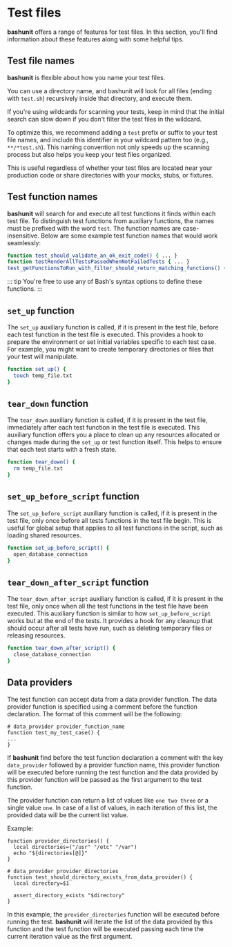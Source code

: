 # Test files

**bashunit** offers a range of features for test files.
In this section, you'll find information about these features along with some helpful tips.

## Test file names

**bashunit** is flexible about how you name your test files.

You can use a directory name, and bashunit will look for all files (ending with `test.sh`) recursively inside that directory, and execute them.

If you're using wildcards for scanning your tests, keep in mind that the initial search can slow down if you don't filter the test files in the wildcard.

To optimize this, we recommend adding a `test` prefix or suffix to your test file names, and include this identifier in your wildcard pattern too (e.g., `**/*test.sh`).
This naming convention not only speeds up the scanning process but also helps you keep your test files organized.

This is useful regardless of whether your test files are located near your production code or share directories with your mocks, stubs, or fixtures.

## Test function names

**bashunit** will search for and execute all test functions it finds within each test file.
To distinguish test functions from auxiliary functions, the names must be prefixed with the word `test`.
The function names are case-insensitive.
Below are some example test function names that would work seamlessly:

```bash
function test_should_validate_an_ok_exit_code() { ... }
function testRenderAllTestsPassedWhenNotFailedTests { ... }
test_getFunctionsToRun_with_filter_should_return_matching_functions() { ... }
```

::: tip
You're free to use any of Bash's syntax options to define these functions.
:::

## `set_up` function

The `set_up` auxiliary function is called, if it is present in the test file, before each test function in the test file is executed.
This provides a hook to prepare the environment or set initial variables specific to each test case.
For example, you might want to create temporary directories or files that your test will manipulate.

```bash
function set_up() {
  touch temp_file.txt
}
```

## `tear_down` function

The `tear_down` auxiliary function is called, if it is present in the test file, immediately after each test function in the test file is executed.
This auxiliary function offers you a place to clean up any resources allocated or changes made during the `set_up` or test function itself.
This helps to ensure that each test starts with a fresh state.

```bash
function tear_down() {
  rm temp_file.txt
}
```

## `set_up_before_script` function

The `set_up_before_script` auxiliary function is called, if it is present in the test file, only once before all tests functions in the test file begin.
This is useful for global setup that applies to all test functions in the script, such as loading shared resources.

```bash
function set_up_before_script() {
  open_database_connection
}
```

## `tear_down_after_script` function

The `tear_down_after_script` auxiliary function is called, if it is present in the test file, only once when all the test functions in the test file have been executed.
This auxiliary function is similar to how `set_up_before_script` works but at the end of the tests.
It provides a hook for any cleanup that should occur after all tests have run, such as deleting temporary files or releasing resources.

```bash
function tear_down_after_script() {
  close_database_connection
}
```

## Data providers

The test function can accept data from a data provider function. The data provider function is specified using a comment before the function declaration.
The format of this comment will be the following:

```
# data_provider provider_function_name
function test_my_test_case() {
...
}
```

If **bashunit** find before the test function declaration a comment with the key `data_provider` followed by a provider function name, this provider function
will be executed before running the test function and the data provided by this provider function will be passed as the first argument to the test function.

The provider function can return a list of values like `one two three` or a single value `one`. In case of a list of values, in each iteration of this list,
the provided data will be the current list value.

Example:

```
function provider_directories() {
  local directories=("/usr" "/etc" "/var")
  echo "${directories[@]}"
}

# data_provider provider_directories
function test_should_directory_exists_from_data_provider() {
  local directory=$1

  assert_directory_exists "$directory"
}
```

In this example, the `provider_directories` function will be executed before running the test. **bashunit** will iterate the list of the data provided by this function
and the test function will be executed passing each time the current iteration value as the first argument.
